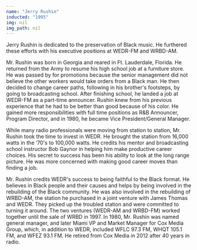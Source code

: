 ```yaml
---
name: "Jerry Rushin"
inducted: "1995"
img: nil
img_path: nil
---
```


Jerry Rushin is dedicated to the preservation of Black music. He furthered these efforts with his executive positions at WEDR-FM and WRBD-AM. 

Mr. Rushin was born in Georgia and reared in Ft. Lauderdale, Florida. He returned from the Army to resume his high school job at a furniture store. He was passed by for promotions because the senior management did not believe the other workers would take orders from a Black man.   He then decided to change career paths, following in his brother's footsteps, by going to broadcasting school. After finishing school, he landed a job at WEDR-FM as a part-time announcer. Rushin knew from his previous experience that he had to be better than good because of his color. He gained more responsibilities with full time positions as R&B Announcer, Program Director, and in 1980, he became Vice President/General Manager. 

While many radio professionals were moving from station to station, Mr. Rushin took the time to invest in WEDR. He brought the station from 16,000 watts in the ‘70's to 100,000 watts. He credits his mentor and broadcasting school instructor Bob Gaynor in helping him make productive career choices.  His secret to success has been his ability to look at the long range picture. He was more concerned with making good career moves than finding a job. 

Mr. Rushin credits WEDR's success to being faithful to the Black format. He  believes in Black people and their causes and helps by being involved in the rebuilding of the Black community. He was also involved in the rebuilding of WRBD-AM, the station he purchased in a joint venture with James Thomas and WEDR. They picked up the troubled station and were committed to turning it around. The two ventures (WEDR-AM and WRBD-FM) worked together until the sale of WRBD in 1997. 
In 1980, Mr. Rushin was named general manager, and later Miami VP and Market Manager for Cox Media Group, which, in addition to WEDR, included WFLC 97.3 FM, WHQT 105.1 FM, and WFEZ 93.1 FM.   He retired from Cox Media in 2012 after 40 years in radio.